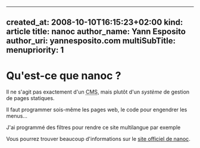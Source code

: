 ----- 
created_at: 2008-10-10T16:15:23+02:00
kind: article
title: nanoc
author_name: Yann Esposito
author_uri: yannesposito.com
multiSubTitle: 
menupriority: 1
-----

Qu'est-ce que nanoc ?
=============================================

Il ne s'agit pas exactement d'un 
<abbr title="Content Management System">CMS</abbr>,
mais plutôt d'un *système* de gestion de pages statiques. 

Il faut programmer sois-même les pages web,
le code pour engendrer les menus...

J'ai programmé des filtres pour rendre ce site multilangue par exemple

 Vous pourrez trouver beaucoup d'informations sur
le [site officiel de nanoc](http://nanoc.stoneship.org). 


